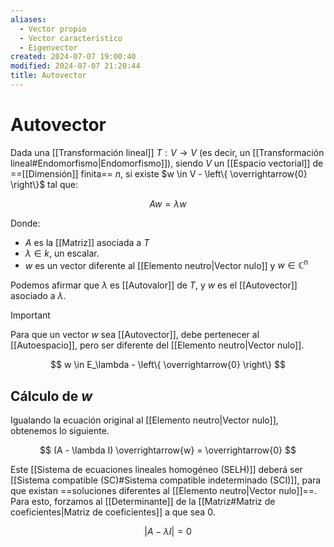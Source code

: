 ```yaml
---
aliases:
  - Vector propio
  - Vector característico
  - Eigenvector
created: 2024-07-07 19:00:40
modified: 2024-07-07 21:20:44
title: Autovector
---
```


# Autovector

Dada una [[Transformación lineal]] $T: V \rightarrow V$ (es decir, un [[Transformación lineal#Endomorfismo|Endomorfismo]]), siendo $V$ un [[Espacio vectorial]] de ==[[Dimensión]] finita== $n$, si existe $w \in V - \left\{ \overrightarrow{0} \right\}$ tal que:

$$
Aw = \lambda w
$$

Donde:

- $A$ es la [[Matriz]] asociada a $T$
- $\lambda \in k$, un escalar.
- $w$ es un vector diferente al [[Elemento neutro|Vector nulo]] y $w \in \mathbb{C}^n$

Podemos afirmar que $\lambda$ es [[Autovalor]] de $T$, y $w$ es el [[Autovector]] asociado a $\lambda$.

> [!important]
> Para que un vector $w$ sea [[Autovector]], debe pertenecer al [[Autoespacio]], pero ser diferente del [[Elemento neutro|Vector nulo]].
>
> $$
> w \in E_\lambda - \left\{ \overrightarrow{0} \right\}
> $$

## Cálculo de $w$

Igualando la ecuación original al [[Elemento neutro|Vector nulo]], obtenemos lo siguiente.

$$
(A - \lambda I) \overrightarrow{w} = \overrightarrow{0}
$$

Este [[Sistema de ecuaciones lineales homogéneo (SELH)]] deberá ser [[Sistema compatible (SC)#Sistema compatible indeterminado (SCI)]], para que existan ==soluciones diferentes al [[Elemento neutro|Vector nulo]]==. Para esto, forzamos al [[Determinante]] de la [[Matriz#Matriz de coeficientes|Matriz de coeficientes]] a que sea $0$.

$$
|A - \lambda I| = 0
$$
